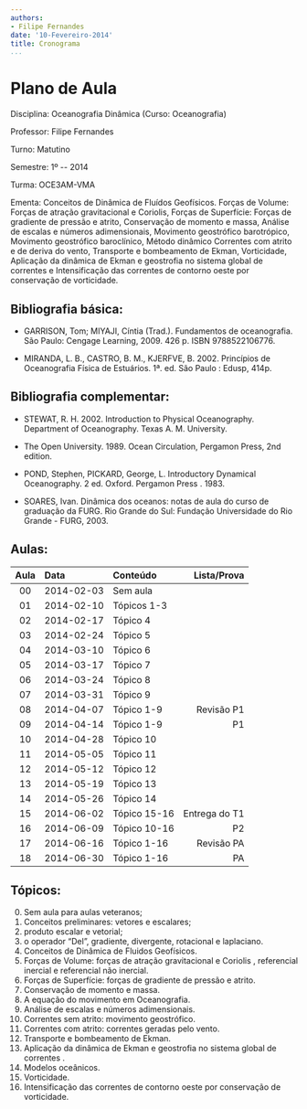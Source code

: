 ```yaml
---
authors:
- Filipe Fernandes
date: '10-Fevereiro-2014'
title: Cronograma
...
```


<!--
pandoc --latex-engine=xelatex --mathjax --smart --normalize --standalone --highlight-style=pygments --webtex --from markdown planning.md --to latex --output lecture_plan.pdf
-->

Plano de Aula
=============

Disciplina: Oceanografia Dinâmica (Curso: Oceanografia)

Professor: Filipe Fernandes

Turno: Matutino

Semestre: 1º -- 2014

Turma: OCE3AM-VMA

Ementa:
Conceitos de Dinâmica de Fluídos Geofísicos.  Forças de Volume: Forças de
atração gravitacional e Coriolis, Forças de Superfície: Forças de gradiente de
pressão e atrito, Conservação de momento e massa, Análise de escalas e números
adimensionais, Movimento geostrófico barotrópico, Movimento geostrófico
baroclínico, Método dinâmico Correntes com atrito e de deriva do vento,
Transporte e bombeamento de Ekman, Vorticidade, Aplicação da dinâmica de Ekman
e geostrofia no sistema global de correntes e Intensificação das correntes de
contorno oeste por conservação de vorticidade.


Bibliografia básica:
--------------------
* GARRISON, Tom; MIYAJI, Cíntia (Trad.). Fundamentos de oceanografia. São Paulo: Cengage Learning, 2009. 426 p. ISBN 9788522106776.

* MIRANDA, L. B., CASTRO, B. M., KJERFVE, B. 2002. Princípios de Oceanografia Física de Estuários. 1ª. ed. São Paulo : Edusp, 414p.

Bibliografia complementar:
--------------------------
* STEWAT, R. H. 2002. Introduction to Physical Oceanography. Department of Oceanography. Texas A. M. University.

* The Open University. 1989. Ocean Circulation, Pergamon Press, 2nd edition.

* POND, Stephen, PICKARD, George, L. Introductory Dynamical Oceanography. 2 ed. Oxford. Pergamon Press . 1983.

* SOARES, Ivan. Dinâmica dos oceanos: notas de aula do curso de graduação da FURG.  Rio Grande do Sul: Fundação Universidade do Rio Grande - FURG, 2003.

Aulas:
------
| Aula | Data          | Conteúdo       | Lista/Prova   |
|:----:|:--------------|:---------------|--------------:|
| 00   | 2014-02-03    | Sem aula       |               |
| 01   | 2014-02-10    | Tópicos 1-3    |               |
| 02   | 2014-02-17    | Tópico 4       |               |
| 03   | 2014-02-24    | Tópico 5       |               |
| 04   | 2014-03-10    | Tópico 6       |               |
| 05   | 2014-03-17    | Tópico 7       |               |
| 06   | 2014-03-24    | Tópico 8       |               |
| 07   | 2014-03-31    | Tópico 9       |               |
| 08   | 2014-04-07    | Tópico 1-9     | Revisão P1    |
| 09   | 2014-04-14    | Tópico 1-9     | P1            |
| 10   | 2014-04-28    | Tópico 10      |               |
| 11   | 2014-05-05    | Tópico 11      |               |
| 12   | 2014-05-12    | Tópico 12      |               |
| 13   | 2014-05-19    | Tópico 13      |               |
| 14   | 2014-05-26    | Tópico 14      |               |
| 15   | 2014-06-02    | Tópico 15-16   | Entrega do T1 |
| 16   | 2014-06-09    | Tópico 10-16   | P2            |
| 17   | 2014-06-16    | Tópico 1-16    | Revisão PA    |
| 18   | 2014-06-30    | Tópico 1-16    | PA            |

Tópicos:
--------
0.  Sem aula para aulas veteranos;
1.  Conceitos preliminares: vetores e escalares;
2.  produto escalar e vetorial;
3.  o operador “Del”, gradiente, divergente, rotacional e laplaciano.
4.  Conceitos de Dinâmica de Fluidos Geofísicos.
5.  Forças de Volume: forças de atração gravitacional e Coriolis , referencial inercial e referencial não inercial.
6.  Forças de Superfície: forças de gradiente de pressão e atrito.
7.  Conservação de momento e massa.
8.  A equação do movimento em Oceanografia.
9.  Análise de escalas e números adimensionais.
10. Correntes sem atrito: movimento geostrófico.
11. Correntes com atrito: correntes geradas pelo vento.
12. Transporte e bombeamento de Ekman.
13. Aplicação da dinâmica de Ekman e geostrofia no sistema global de correntes .
14. Modelos oceânicos.
15. Vorticidade.
16. Intensificação das correntes de contorno oeste por conservação de vorticidade.
